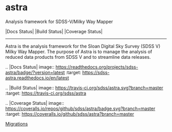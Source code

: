 astra
==============================

Analysis framework for SDSS-V/Milky Way Mapper

|Docs Status| |Build Status| |Coverage Status|

------------

Astra is the analysis framework for the Sloan Digital Sky Survey (SDSS V) Milky
Way Mapper. The purpose of Astra is to manage the analysis of reduced data
products from SDSS V and to streamline data releases.

.. |Docs Status| image:: https://readthedocs.org/projects/sdss-astra/badge/?version=latest
   :target: https://sdss-astra.readthedocs.io/en/latest

.. |Build Status| image:: https://travis-ci.org/sdss/astra.svg?branch=master
   :target: https://travis-ci.org/sdss/astra

.. |Coverage Status| image:: https://coveralls.io/repos/github/sdss/astra/badge.svg?branch=master
   :target: https://coveralls.io/github/sdss/astra?branch=master

[Migrations](https://github.com/sdss/astra/blob/dev/docs/astra-migrate-2024-11-14.gif?raw=true)



